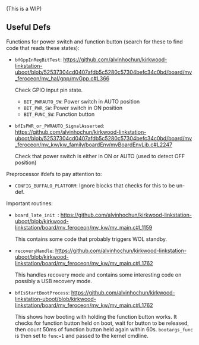 (This is a WIP)

Useful Defs
---

Functions for power switch and function button (search for these to find code
that reads these states):

- `bfGppInRegBitTest`: https://github.com/alvinhochun/kirkwood-linkstation-uboot/blob/52537304cd0407afdb5c5280c57304befc34c0bd/board/mv_feroceon/mv_hal/gpp/mvGpp.c#L366

    Check GPIO input pin state.

    - `BIT_PWRAUTO_SW`: Power switch in AUTO position
    - `BIT_PWR_SW`: Power switch in ON position
    - `BIT_FUNC_SW`: Function button

- `bfIsPWR_or_PWRAUTO_SignalAsserted`: https://github.com/alvinhochun/kirkwood-linkstation-uboot/blob/52537304cd0407afdb5c5280c57304befc34c0bd/board/mv_feroceon/mv_kw/kw_family/boardEnv/mvBoardEnvLib.c#L2247

    Check that power switch is either in ON or AUTO (used to detect OFF position)

Preprocessor ifdefs to pay attention to:

- `CONFIG_BUFFALO_PLATFORM`: Ignore blocks that checks for this to be un-def.

Important routines:

- `board_late_init `: https://github.com/alvinhochun/kirkwood-linkstation-uboot/blob/kirkwood-linkstation/board/mv_feroceon/mv_kw/mv_main.c#L1159

    This contains some code that probably triggers WOL standby.

- `recoveryHandle`: https://github.com/alvinhochun/kirkwood-linkstation-uboot/blob/kirkwood-linkstation/board/mv_feroceon/mv_kw/mv_main.c#L1762

    This handles recovery mode and contains some interesting code on possibly a
    USB recovery mode.

- `bfIsStartBootProcess`: https://github.com/alvinhochun/kirkwood-linkstation-uboot/blob/kirkwood-linkstation/board/mv_feroceon/mv_kw/mv_main.c#L1762

    This shows how booting with holding the function button works. It checks
    for function button held on boot, wait for button to be released, then
    count 50ms of function button held again within 60s. `bootargs_func` is
    then set to `func=1` and passed to the kernel cmdline.
